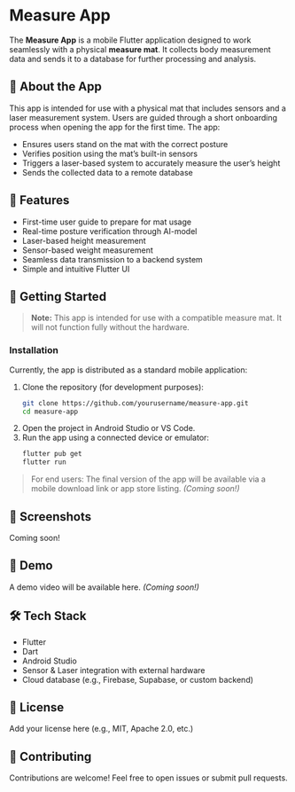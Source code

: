 
# Measure App

The **Measure App** is a mobile Flutter application designed to work seamlessly with a physical **measure mat**. It collects body measurement data and sends it to a database for further processing and analysis.

## 📱 About the App

This app is intended for use with a physical mat that includes sensors and a laser measurement system. Users are guided through a short onboarding process when opening the app for the first time. The app:

- Ensures users stand on the mat with the correct posture
- Verifies position using the mat’s built-in sensors
- Triggers a laser-based system to accurately measure the user’s height
- Sends the collected data to a remote database

## 🧭 Features

- First-time user guide to prepare for mat usage
- Real-time posture verification through AI-model
- Laser-based height measurement
- Sensor-based weight measurement
- Seamless data transmission to a backend system
- Simple and intuitive Flutter UI

## 🚀 Getting Started

> **Note:** This app is intended for use with a compatible measure mat. It will not function fully without the hardware.

### Installation

Currently, the app is distributed as a standard mobile application:

1. Clone the repository (for development purposes):
   ```bash
   git clone https://github.com/yourusername/measure-app.git
   cd measure-app
   ```
2. Open the project in Android Studio or VS Code.
3. Run the app using a connected device or emulator:
   ```bash
   flutter pub get
   flutter run
   ```

> For end users: The final version of the app will be available via a mobile download link or app store listing. *(Coming soon!)*

## 📸 Screenshots

Coming soon!

## 🎥 Demo

A demo video will be available here. *(Coming soon!)*

## 🛠 Tech Stack

- Flutter
- Dart
- Android Studio
- Sensor & Laser integration with external hardware
- Cloud database (e.g., Firebase, Supabase, or custom backend)

## 📄 License

Add your license here (e.g., MIT, Apache 2.0, etc.)

## 🤝 Contributing

Contributions are welcome! Feel free to open issues or submit pull requests.
